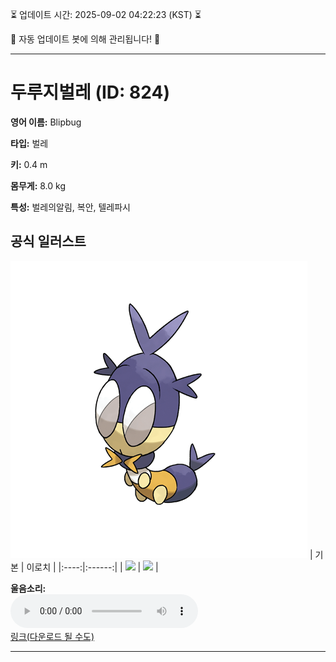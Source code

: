 
⏳ 업데이트 시간: 2025-09-02 04:22:23 (KST) ⏳

🤖 자동 업데이트 봇에 의해 관리됩니다! 🤖

---

# 두루지벌레 (ID: 824)
**영어 이름:** Blipbug

**타입:** 벌레

**키:** 0.4 m

**몸무게:** 8.0 kg

**특성:** 벌레의알림, 복안, 텔레파시

## 공식 일러스트
![](https://raw.githubusercontent.com/PokeAPI/sprites/master/sprites/pokemon/other/official-artwork/824.png)
| 기본 | 이로치 |
|:----:|:------:|
| <img src="http://play.pokemonshowdown.com/sprites/ani/blipbug.gif" width="200"> | <img src="http://play.pokemonshowdown.com/sprites/ani-shiny/blipbug.gif" width="200"> |

**울음소리:**<br><audio controls src="https://raw.githubusercontent.com/PokeAPI/cries/main/cries/pokemon/latest/824.ogg"></audio><br> [링크(다운로드 될 수도)](https://raw.githubusercontent.com/PokeAPI/cries/main/cries/pokemon/latest/824.ogg)


---
